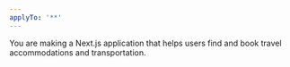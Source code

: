 ```yaml
---
applyTo: '**'
---
```


You are making a Next.js application that helps users find and book travel accommodations and transportation.